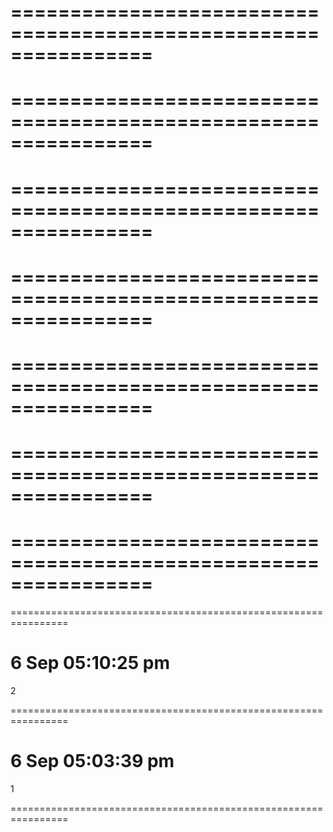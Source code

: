 ================================================================
================================================================
================================================================
================================================================
================================================================
================================================================
================================================================
================================================================
================================================================
================================================================
================================================================
================================================================
================================================================
================================================================
================================================================
# 6 Sep 05:10:25 pm
2

================================================================
# 6 Sep 05:03:39 pm
1

================================================================
